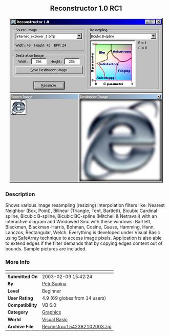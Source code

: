 ﻿<div align="center">

## Reconstructor 1\.0 RC1

<img src="PIC2003291126152238.jpg">
</div>

### Description

Shows various image resampling (resizing) interpolation filters like: Nearest Neighbor (Box, Point), Bilinear (Triangle, Tent, Bartlett), Bicubic Cardinal spline, Bicubic B-spline, Bicubic BC-spline (Mitchell & Netravali) with an interactive diagram and Windowed Sinc with these windows: Bartlett, Blackman, Blackman-Harris, Bohman, Cosine, Gauss, Hamming, Hann, Lanczos, Rectangular, Welch. Everything is developed under Visual Basic using SafeArray technique to access image pixels. Application is also able to extend edges if the filter demands that by copying edges content out of bounds. Sample pictures are included.
 
### More Info
 


<span>             |<span>
---                |---
**Submitted On**   |2003-02-09 15:42:24
**By**             |[Petr Supina](https://github.com/Planet-Source-Code/PSCIndex/blob/master/ByAuthor/petr-supina.md)
**Level**          |Beginner
**User Rating**    |4.9 (69 globes from 14 users)
**Compatibility**  |VB 6\.0
**Category**       |[Graphics](https://github.com/Planet-Source-Code/PSCIndex/blob/master/ByCategory/graphics__1-46.md)
**World**          |[Visual Basic](https://github.com/Planet-Source-Code/PSCIndex/blob/master/ByWorld/visual-basic.md)
**Archive File**   |[Reconstruc1542382102003\.zip](https://github.com/Planet-Source-Code/petr-supina-reconstructor-1-0-rc1__1-43090/archive/master.zip)








